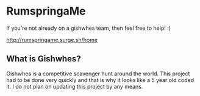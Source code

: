 # RumspringaMe

If you're not already on a gishwhes team, then feel free to help! :)

http://rumspringame.surge.sh/home

## What is Gishwhes?
Gishwhes is a competitive scavenger hunt around the world. This project had to be done very quickly and that is why it looks like a 5 year old coded it. I do not plan on updating this project by any means.
